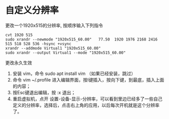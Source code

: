 # 自定义分辨率

更改一个1920x515的分辨率, 按顺序输入下列指令

```
cvt 1920 515
sudo xrandr --newmode "1920x515_60.00"   77.50  1920 1976 2168 2416  515 518 528 536 -hsync +vsync
xrandr --addmode Virtual1 "1920x515_60.00"
sudo xrandr --output Virtual1 --mode "1920x515_60.00"
```

更改永久生效

1. 安装 vim，命令 sudo apt install vim （如果已经安装，跳过）
2. 命令 vim ~/.profile 进入编辑界面，按i键插入，按向下键，到最底，插入上面的内容；
3. 按Esc键退出编辑，按 :x 退出；
4. 重启虚拟机，点开 设置-设备-显示-分辨率，可以看到里边已经多了一些自己定义的分辨率，选择后，点击右上角的应用，以后每次开机就是这个分辨率了。